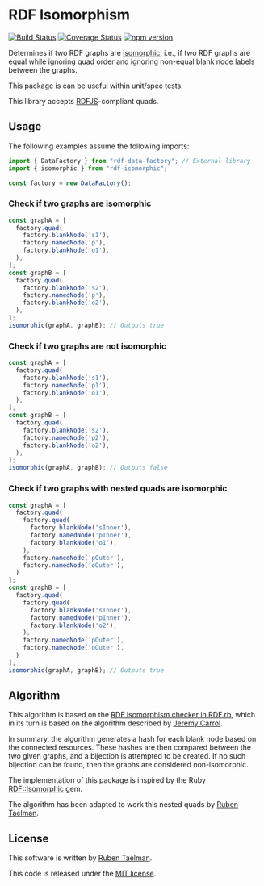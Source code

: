 # RDF Isomorphism

[![Build Status](https://travis-ci.org/rubensworks/rdf-isomorphic.js.svg?branch=master)](https://travis-ci.org/rubensworks/rdf-isomorphic.js)
[![Coverage Status](https://coveralls.io/repos/github/rubensworks/rdf-isomorphic.js/badge.svg?branch=master)](https://coveralls.io/github/rubensworks/rdf-isomorphic.js?branch=master)
[![npm version](https://badge.fury.io/js/rdf-isomorphic.svg)](https://www.npmjs.com/package/rdf-isomorphic)

Determines if two RDF graphs are [isomorphic](https://www.w3.org/TR/rdf11-concepts/#graph-isomorphism),
i.e., if two RDF graphs are equal while ignoring quad order
and ignoring non-equal blank node labels between the graphs.

This package is can be useful within unit/spec tests.

This library accepts [RDFJS](http://rdf.js.org/)-compliant quads.

## Usage

The following examples assume the following imports:

```javascript
import { DataFactory } from "rdf-data-factory"; // External library
import { isomorphic } from "rdf-isomorphic";

const factory = new DataFactory();
```

### Check if two graphs are isomorphic

```javascript
const graphA = [
  factory.quad(
    factory.blankNode('s1'),
    factory.namedNode('p'),
    factory.blankNode('o1'),
  ),
];
const graphB = [
  factory.quad(
    factory.blankNode('s2'),
    factory.namedNode('p'),
    factory.blankNode('o2'),
  ),
];
isomorphic(graphA, graphB); // Outputs true
```

### Check if two graphs are **not** isomorphic

```javascript
const graphA = [
  factory.quad(
    factory.blankNode('s1'),
    factory.namedNode('p1'),
    factory.blankNode('o1'),
  ),
];
const graphB = [
  factory.quad(
    factory.blankNode('s2'),
    factory.namedNode('p2'),
    factory.blankNode('o2'),
  ),
];
isomorphic(graphA, graphB); // Outputs false
```

### Check if two graphs with nested quads are isomorphic

```javascript
const graphA = [
  factory.quad(
    factory.quad(
      factory.blankNode('sInner'),
      factory.namedNode('pInner'),
      factory.blankNode('o1'),
    ),
    factory.namedNode('pOuter'),
    factory.namedNode('oOuter'),
  )
];
const graphB = [
  factory.quad(
    factory.quad(
      factory.blankNode('sInner'),
      factory.namedNode('pInner'),
      factory.blankNode('o2'),
    ),
    factory.namedNode('pOuter'),
    factory.namedNode('oOuter'),
  )
];
isomorphic(graphA, graphB); // Outputs true
```

## Algorithm

This algorithm is based on the [RDF isomorphism checker in RDF.rb](http://blog.datagraph.org/2010/03/rdf-isomorphism),
which in its turn is based on the algorithm described by [Jeremy Carrol](http://www.hpl.hp.com/techreports/2001/HPL-2001-293.pdf).

In summary, the algorithm generates a hash for each blank node based on the connected resources.
These hashes are then compared between the two given graphs, and a bijection is attempted to be created.
If no such bijection can be found, then the graphs are considered non-isomorphic.

The implementation of this package is inspired by the Ruby [RDF::Isomorphic](https://github.com/ruby-rdf/rdf-Isomorphic) gem.

The algorithm has been adapted to work this nested quads by [Ruben Taelman](http://rubensworks.net/).

## License
This software is written by [Ruben Taelman](http://rubensworks.net/).

This code is released under the [MIT license](http://opensource.org/licenses/MIT).
